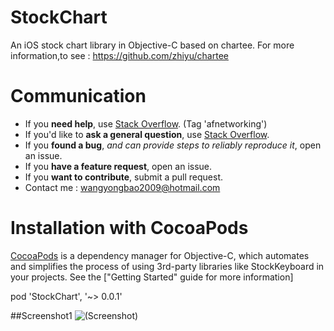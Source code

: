 # StockChart
An iOS stock chart library in Objective-C based on chartee. For more information,to see : https://github.com/zhiyu/chartee
# Communication

- If you **need help**, use [Stack Overflow](http://stackoverflow.com/questions/tagged/afnetworking). (Tag 'afnetworking')
- If you'd like to **ask a general question**, use [Stack Overflow](http://stackoverflow.com/questions/tagged/afnetworking).
- If you **found a bug**, _and can provide steps to reliably reproduce it_, open an issue.
- If you **have a feature request**, open an issue.
- If you **want to contribute**, submit a pull request.
- Contact me : wangyongbao2009@hotmail.com

# Installation with CocoaPods

[CocoaPods](https://cocoapods.org/) is a dependency manager for Objective-C, which automates and simplifies the process of using 3rd-party libraries like StockKeyboard in your projects. See the ["Getting Started" guide for more information]

pod 'StockChart', '~> 0.0.1'

##Screenshot1
![(Screenshot)](https://github.com/YongbaoWang/StockChart/blob/master/Demo/FenShiChart/screenshot%402x.png)



